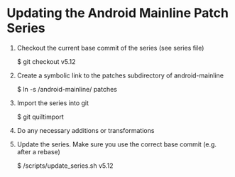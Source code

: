 # Updating the Android Mainline Patch Series

1. Checkout the current base commit of the series (see series file)

   $ git checkout v5.12

2. Create a symbolic link to the patches subdirectory of android-mainline

   $ ln -s <path to common-patches repo>/android-mainline/ patches

3. Import the series into git

   $ git quiltimport

4. Do any necessary additions or transformations

5. Update the series. Make sure you use the correct base commit (e.g. after a
   rebase)

   $ <path to common-patches repo>/scripts/update_series.sh v5.12

